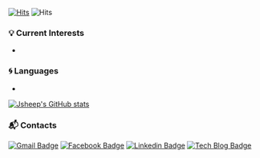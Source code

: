 [![Hits](https://hits.seeyoufarm.com/api/count/incr/badge.svg?url=https%3A%2F%2Fgithub.com%2FJsheep-Album&count_bg=%2379C83D&title_bg=%23555555&icon=&icon_color=%23E7E7E7&title=hits&edge_flat=false)](https://hits.seeyoufarm.com) ![Hits](https://img.shields.io/github/followers/Jsheep-Album?label=Follow)

### :bulb: Current Interests
- 

### :cyclone: Languages
-

[![Jsheep's GitHub stats](https://github-readme-stats.vercel.app/api?username=Jsheep-Album)](https://github.com/anuraghazra/github-readme-stats)


### :mailbox_with_mail: Contacts
[![Gmail Badge](https://img.shields.io/badge/Gmail-d14836?style=flat-square&logo=Gmail&logoColor=white&link=mailto:megavlaza@gmail.com)](mailto:megavlaza@gmail.com) [![Facebook Badge](https://img.shields.io/badge/facebook-1877f2?style=flat-square&logo=facebook&logoColor=white&link=https://www.facebook.com/jaeyang.kim.1)](https://www.facebook.com/jaeyang.kim.1) [![Linkedin Badge](https://img.shields.io/badge/-LinkedIn-blue?style=flat-square&logo=Linkedin&logoColor=white&link=https://www.linkedin.com/in/jaeyang-k-431821161)](https://www.linkedin.com/in/jaeyang-k-431821161) [![Tech Blog Badge](http://img.shields.io/badge/-Tech%20blog-black?style=flat-square&logo=github&link=https://jsheep.tistory.com/)](https://jsheep.tistory.com/)
